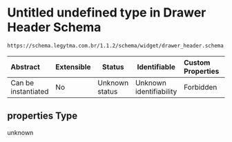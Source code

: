 # Untitled undefined type in Drawer Header Schema

```txt
https://schema.legytma.com.br/1.1.2/schema/widget/drawer_header.schema.json#/properties
```




| Abstract            | Extensible | Status         | Identifiable            | Custom Properties | Additional Properties | Access Restrictions | Defined In                                                                                       |
| :------------------ | ---------- | -------------- | ----------------------- | :---------------- | --------------------- | ------------------- | ------------------------------------------------------------------------------------------------ |
| Can be instantiated | No         | Unknown status | Unknown identifiability | Forbidden         | Allowed               | none                | [drawer_header.schema.json\*](../schema/widget/drawer_header.schema.json) |

## properties Type

unknown
